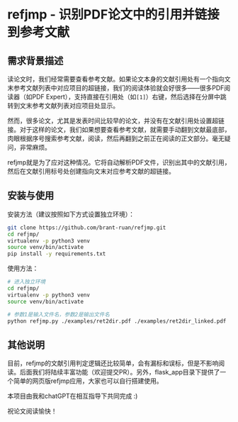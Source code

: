 # refjmp - 识别PDF论文中的引用并链接到参考文献

## 需求背景描述

读论文时，我们经常需要查看参考文献。如果论文本身的文献引用处有一个指向文末参考文献列表中对应项目的超链接，我们的阅读体验就会好很多——很多PDF阅读器（如PDF Expert），支持直接在引用处（如`[1]`）右键，然后选择在分屏中跳转到文末参考文献列表对应项目处显示。

然而，很多论文，尤其是发表时间比较早的论文，并没有在文献引用处设置超链接。对于这样的论文，我们如果想要查看参考文献，就需要手动翻到文献最底部，肉眼根据序号搜索参考文献，阅读，然后再翻到之前正在阅读的正文部分。毫无疑问，非常麻烦。

refjmp就是为了应对这种情况。它将自动解析PDF文件，识别出其中的文献引用，然后在文献引用标号处创建指向文末对应参考文献的超链接。

## 安装与使用

安装方法（建议按照如下方式设置独立环境）：

```bash
git clone https://github.com/brant-ruan/refjmp.git
cd refjmp/
virtualenv -p python3 venv
source venv/bin/activate
pip install -y requirements.txt
```

使用方法：

```bash
# 进入独立环境
cd refjmp/
virtualenv -p python3 venv
source venv/bin/activate

# 参数1是输入文件名，参数2是输出文件名
python refjmp.py ./examples/ret2dir.pdf ./examples/ret2dir_linked.pdf
```

## 其他说明

目前，refjmp的文献引用判定逻辑还比较简单，会有漏标和误标，但是不影响阅读。后面我们将陆续丰富功能（欢迎提交PR）。另外，flask\_app目录下提供了一个简单的网页版refjmp应用，大家也可以自行搭建使用。

本项目由我和chatGPT在相互指导下共同完成 :)

祝论文阅读愉快！

